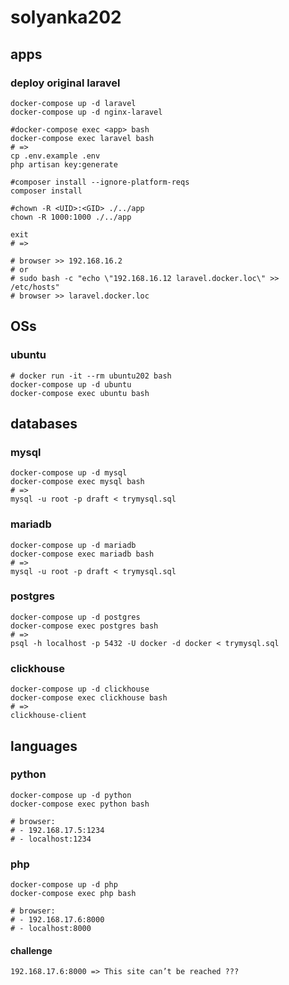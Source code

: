 # solyanka202

## apps

### deploy original laravel
```
docker-compose up -d laravel
docker-compose up -d nginx-laravel

#docker-compose exec <app> bash
docker-compose exec laravel bash
# =>
cp .env.example .env
php artisan key:generate

#composer install --ignore-platform-reqs
composer install

#chown -R <UID>:<GID> ./../app
chown -R 1000:1000 ./../app

exit
# =>

# browser >> 192.168.16.2
# or
# sudo bash -c "echo \"192.168.16.12 laravel.docker.loc\" >> /etc/hosts"
# browser >> laravel.docker.loc
```

## OSs

### ubuntu
```
# docker run -it --rm ubuntu202 bash
docker-compose up -d ubuntu
docker-compose exec ubuntu bash
```

## databases

### mysql
```
docker-compose up -d mysql
docker-compose exec mysql bash
# =>
mysql -u root -p draft < trymysql.sql
```

### mariadb
```
docker-compose up -d mariadb
docker-compose exec mariadb bash
# =>
mysql -u root -p draft < trymysql.sql
```

### postgres
```
docker-compose up -d postgres
docker-compose exec postgres bash
# =>
psql -h localhost -p 5432 -U docker -d docker < trymysql.sql
```

### clickhouse
```
docker-compose up -d clickhouse
docker-compose exec clickhouse bash
# =>
clickhouse-client
```

## languages

### python
```
docker-compose up -d python
docker-compose exec python bash

# browser:
# - 192.168.17.5:1234
# - localhost:1234
```

### php
```
docker-compose up -d php
docker-compose exec php bash

# browser: 
# - 192.168.17.6:8000
# - localhost:8000
```

#### challenge
```
192.168.17.6:8000 => This site can’t be reached ???
```
